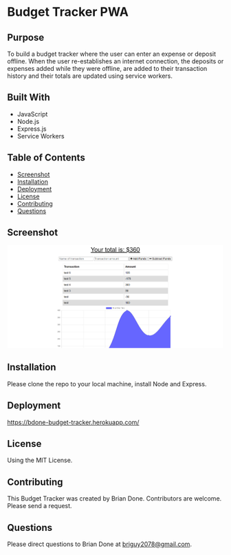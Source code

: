 # Budget Tracker PWA

## Purpose 
To build a budget tracker where the user can enter an expense or deposit offline. When the user re-establishes an internet connection,
the deposits or expenses added while they were offline, are added to their transaction history and their totals are updated using service workers.

## Built With
* JavaScript
* Node.js
* Express.js
* Service Workers

## Table of Contents
* [Screenshot](#screenshot)
* [Installation](#installation)
* [Deployment](#deployment)
* [License](#license)
* [Contributing](#contributing)
* [Questions](#questions)

## Screenshot
![Alt Brian Done Budget Tracker Screenshot](https://github.com/bdoneq7/bdone-budget-tracker/blob/main/assets/images/screenshot.PNG?raw=true "Brian Done Budget Tracker Screenshot")

## Installation 
Please clone the repo to your local machine, install Node and Express.

## Deployment 

https://bdone-budget-tracker.herokuapp.com/
## License 
Using the MIT License.

## Contributing 
This Budget Tracker was created by Brian Done. Contributors are welcome. Please send a request.

## Questions
Please direct questions to Brian Done at briguy2078@gmail.com. 